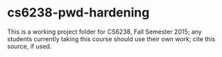 # cs6238-pwd-hardening

This is a working project folder for CS6238, Fall Semester 2015; any students currently taking this course should use their own work; cite this source, if used. 
